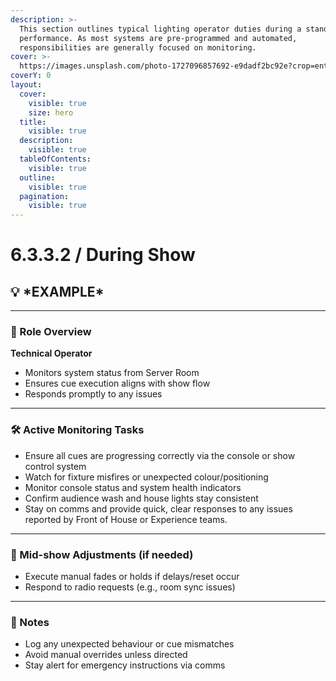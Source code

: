```yaml
---
description: >-
  This section outlines typical lighting operator duties during a standard
  performance. As most systems are pre-programmed and automated,
  responsibilities are generally focused on monitoring.
cover: >-
  https://images.unsplash.com/photo-1727096857692-e9dadf2bc92e?crop=entropy&cs=srgb&fm=jpg&ixid=M3wxOTcwMjR8MHwxfHNlYXJjaHwxfHxzaG93JTIwbGlnaHRpbmd8ZW58MHx8fHwxNzQ2NzYxNTc0fDA&ixlib=rb-4.1.0&q=85
coverY: 0
layout:
  cover:
    visible: true
    size: hero
  title:
    visible: true
  description:
    visible: true
  tableOfContents:
    visible: true
  outline:
    visible: true
  pagination:
    visible: true
---
```


# 6.3.3.2 / During Show

## 💡 \*EXAMPLE\*&#x20;

***

### 👤 Role Overview

**Technical Operator**

* Monitors system status from Server Room
* Ensures cue execution aligns with show flow
* Responds promptly to any issues

***

### 🛠️ Active Monitoring Tasks

* Ensure all cues are progressing correctly via the console or show control system
* Watch for fixture misfires or unexpected colour/positioning
* Monitor console status and system health indicators
* Confirm audience wash and house lights stay consistent
* Stay on comms and provide quick, clear responses to any issues reported by Front of House or Experience teams.

***

### 🔁 Mid-show Adjustments (if needed)

* Execute manual fades or holds if delays/reset occur
* Respond to radio requests (e.g., room sync issues)

***

### 📝 Notes

* Log any unexpected behaviour or cue mismatches
* Avoid manual overrides unless directed
* Stay alert for emergency instructions via comms
